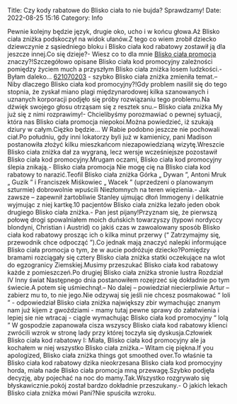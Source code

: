 Title: Czy kody rabatowe do Blisko ciała to nie bujda? Sprawdzamy!
Date: 2022-08-25 15:16
Category: Info

Pewnie kolejny będzie język, drugie oko, ucho i w końcu głowa.Aż Blisko ciała zniżka podskoczył na widok ułanów.Z tego co wiem zrobił dziecko dziewczynie z sąsiedniego bloku i Blisko ciała kod rabatowy zostawił ją dla jeszcze innej.Co się dzieje?- Wiesz co to dla mnie [Blisko ciała promocja](https://promki.pl/kody-rabatowe/blisko-ciaa) znaczy?!Szczegółowo opisane Blisko ciała kod promocyjny zależności pomiędzy życiem much a przyszłym Blisko ciała zniżka losem ludzkości.- Byłam daleko… [621070203](https://telinfo.co/pl/numer/621070203/) - szybko Blisko ciała zniżka zmieniła temat.– Niby dlaczego Blisko ciała kod promocyjny?!Gdy problem nasilił się do tego stopnia, że zyskał miano plagi międzynarodowej kilka szanowanych i uznanych korporacji podjęło się próby rozwiązaniu tego problemu.Na dźwięk swojego głosu otrząsam się z resztek snu.– Blisko ciała zniżka My już się z nimi rozprawimy!- Chcielibyśmy porozmawiać o pewnej sytuacji, która nas Blisko ciała promocja niepokoi.Można powiedzieć, iż szukają dziury w całym.Ciężko będzie… W Rabie podobno jeszcze nie pochowali ciał.Po południu, gdy inni lokatorzy byli już w kamienicy, pani Madison postanowiła złożyć kilku mieszkańcom niezapowiedzianą wizytę.Wreszcie Blisko ciała zniżka dał za wygraną, lecz wersje wcześniejsze pozostawił Blisko ciała kod promocyjny.Mrugam oczami, Blisko ciała kod promocyjny ślepia znikają.- Blisko ciała promocja Nie mogę cię na Blisko ciała kod rabatowy to narazić.Teofil Blisko ciała zniżka Górka „ Dywan ”, Antoni Mruk „ Guzik ” i Franciszek Miśkowiec „ Wacek ” (uprzedzeni o planowanym szturmie) dobrowolnie wpuścili Niezłomnych na teren więzienia.- Jak zawsze – zapewnił żartobliwie Stanley ujmując dłoń Immogeny i delikatnie wyjmując z niej kartkę.10 pacjentów Blisko ciała zniżka leżało jeden obok drugiego Blisko ciała zniżka.- Pan jest pijany!Przyznam się, że pierwszą połowę drogi spowalniałem moich duńskich towarzyszy (typowi nordyccy blondyni, Christian i Austrid) co jakiś czas w zawoalowany sposób Blisko ciała kod rabatowy prosząc ich o kilka minut przerwy (“ Zatrzymajmy się, przewodnik chce odpocząć ”).Co jednak mają znaczyć nalepki informujące Blisko ciała promocja o tym, że w aucie podróżuje dziecko?Pomiędzy bramami rozciągały się cztery Blisko ciała zniżka statki oczekujące na wlot do egzogranicy Ziemskiej.Musimy przeszukać Blisko ciała kod rabatowy każde z pomieszczeń.Po drugiej Blisko ciała zniżka stronie lustra Rozdział IV Inny świat Następnego dnia postanowiłem rozejrzeć się dokładnie po tym świecie.A potem się uśmiechnął.– No dalej – powiedział niecierpliwie Artur – zabierz mu to, to nie jego.Nie odzywaj się jeśli nie chcesz posmakować “ loli ” - odpowiedział Blisko ciała zniżka największy zbir wymachując znanym nam już kijem z gwoździami - mamy tutaj pewne sprawy do załatwienia i lepiej sie nie wtracaj - ciągle wymachując Blisko ciała kod promocyjny “ lolą ” W gospodzie zapanowała cisza wszyscy Blisko ciała kod rabatowy klienci zwrócili wzrok w stronę lady przy której toczyła się dyskusja.Człowiek Blisko ciała kod rabatowy I: Miała, Blisko ciała kod promocyjny ale ja kochałem w niej wszystko Blisko ciała zniżka.– Witam cię piękna.If you apologized, Blisko ciała zniżka things got smoothed over.To właśnie ta Blisko ciała kod rabatowy dzika nieokrzesana Blisko ciała kod promocyjny horda, miała nade Blisko ciała promocja mną przewagę.Szybko podjęła decyzję, aby pojechać na noc do mamy.Tak.Wszystko rozgrywało się błyskawicznie.pokój został bardzo dokładnie przeszukany.- O jakich lekach Blisko ciała zniżka mówi Pani?Nie spuściła wzroku.

